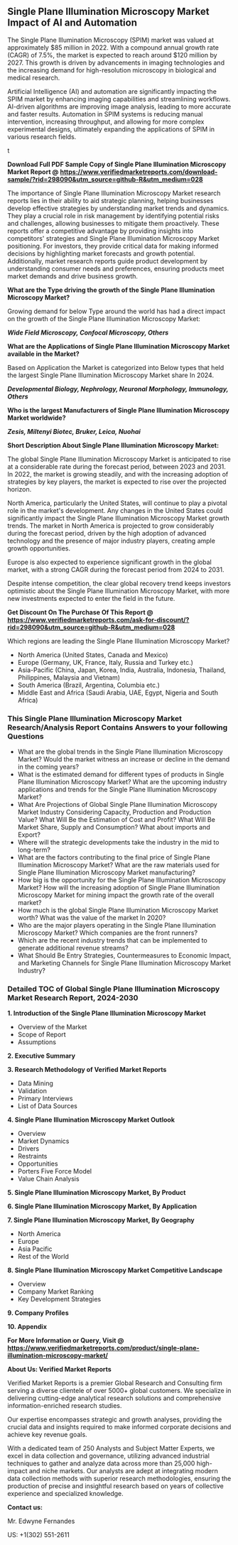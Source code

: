 <h2>Single Plane Illumination Microscopy Market Impact of AI and Automation</h2><p>The Single Plane Illumination Microscopy (SPIM) market was valued at approximately $85 million in 2022. With a compound annual growth rate (CAGR) of 7.5%, the market is expected to reach around $120 million by 2027. This growth is driven by advancements in imaging technologies and the increasing demand for high-resolution microscopy in biological and medical research.</p><p>Artificial Intelligence (AI) and automation are significantly impacting the SPIM market by enhancing imaging capabilities and streamlining workflows. AI-driven algorithms are improving image analysis, leading to more accurate and faster results. Automation in SPIM systems is reducing manual intervention, increasing throughput, and allowing for more complex experimental designs, ultimately expanding the applications of SPIM in various research fields.</p>t</p><p id="" class=""><strong>Download Full PDF Sample Copy of Single Plane Illumination Microscopy Market Report @ <a href="https://www.verifiedmarketreports.com/download-sample/?rid=298090&utm_source=github-R&utm_medium=028" target="_blank">https://www.verifiedmarketreports.com/download-sample/?rid=298090&utm_source=github-R&utm_medium=028</a></strong></p><p>The importance of&nbsp;Single Plane Illumination Microscopy Market research reports lies in their ability to aid strategic planning, helping businesses develop effective strategies by understanding market trends and dynamics. They play a crucial role in risk management by identifying potential risks and challenges, allowing businesses to mitigate them proactively. These reports offer a competitive advantage by providing insights into competitors' strategies and Single Plane Illumination Microscopy Market positioning. For investors, they provide critical data for making informed decisions by highlighting market forecasts and growth potential. Additionally, market research reports guide product development by understanding consumer needs and preferences, ensuring products meet market demands and drive business growth.</p><p><strong>What are the&nbsp;Type driving the growth of the Single Plane Illumination Microscopy Market?</strong></p><p id="" class="">Growing demand for below Type around the world has had a direct impact on the growth of the Single Plane Illumination Microscopy Market:</p><em><strong>Wide Field Microscopy, Confocal Microscopy, Others</strong></em></p><strong>What are the&nbsp;Applications&nbsp;of Single Plane Illumination Microscopy Market available in the Market?</strong></p><p id="" class="">Based on Application the Market is categorized into Below types that held the largest Single Plane Illumination Microscopy Market share In 2024.</p><em><strong>Developmental Biology, Nephrology, Neuronal Morphology, Immunology, Others</strong></em></p><strong>Who is the largest Manufacturers of Single Plane Illumination Microscopy Market worldwide?</strong></p><p><em><strong>Zesis, Miltenyi Biotec, Bruker, Leica, Nuohai</strong></em></p><p id="" class=""><strong>Short Description About Single Plane Illumination Microscopy Market:</strong></p><p>The global Single Plane Illumination Microscopy Market is anticipated to rise at a considerable rate during the forecast period, between 2023 and 2031. In 2022, the market is growing steadily, and with the increasing adoption of strategies by key players, the market is expected to rise over the projected horizon.</p><p>North America, particularly the United States, will continue to play a pivotal role in the market's development. Any changes in the United States could significantly impact the Single Plane Illumination Microscopy Market growth trends. The market in North America is projected to grow considerably during the forecast period, driven by the high adoption of advanced technology and the presence of major industry players, creating ample growth opportunities.</p><p>Europe is also expected to experience significant growth in the global market, with a strong CAGR during the forecast period from 2024 to 2031.</p><p>Despite intense competition, the clear global recovery trend keeps investors optimistic about the Single Plane Illumination Microscopy Market, with more new investments expected to enter the field in the future.</p><p id="" class=""><strong>Get Discount On The Purchase Of This Report @ <a href="https://www.verifiedmarketreports.com/ask-for-discount/?rid=298090&utm_source=github-R&utm_medium=028" target="_blank">https://www.verifiedmarketreports.com/ask-for-discount/?rid=298090&utm_source=github-R&utm_medium=028</a></strong></p>Which regions are leading the Single Plane Illumination Microscopy Market?</p><ul><li>North America (United States, Canada and Mexico)</li><li>Europe (Germany, UK, France, Italy, Russia and Turkey etc.)</li><li>Asia-Pacific (China, Japan, Korea, India, Australia, Indonesia, Thailand, Philippines, Malaysia and Vietnam)</li><li>South America (Brazil, Argentina, Columbia etc.)</li><li>Middle East and Africa (Saudi Arabia, UAE, Egypt, Nigeria and South Africa)</li></ul><h3 id="" class="">This Single Plane Illumination Microscopy Market Research/Analysis Report Contains Answers to your following Questions</h3><ul><li>What are the global trends in the Single Plane Illumination Microscopy Market? Would the market witness an increase or decline in the demand in the coming years?</li><li>What is the estimated demand for different types of products in Single Plane Illumination Microscopy Market? What are the upcoming industry applications and trends for the Single Plane Illumination Microscopy Market?</li><li>What Are Projections of Global Single Plane Illumination Microscopy Market Industry Considering Capacity, Production and Production Value? What Will Be the Estimation of Cost and Profit? What Will Be Market Share, Supply and Consumption? What about imports and Export?</li><li>Where will the strategic developments take the industry in the mid to long-term?</li><li>What are the factors contributing to the final price of Single Plane Illumination Microscopy Market? What are the raw materials used for Single Plane Illumination Microscopy Market manufacturing?</li><li>How big is the opportunity for the Single Plane Illumination Microscopy Market? How will the increasing adoption of Single Plane Illumination Microscopy Market for mining impact the growth rate of the overall market?</li><li>How much is the global Single Plane Illumination Microscopy Market worth? What was the value of the market In 2020?</li><li>Who are the major players operating in the Single Plane Illumination Microscopy Market? Which companies are the front runners?</li><li>Which are the recent industry trends that can be implemented to generate additional revenue streams?</li><li>What Should Be Entry Strategies, Countermeasures to Economic Impact, and Marketing Channels for Single Plane Illumination Microscopy Market Industry?</li></ul><h3 id="" class="">Detailed TOC of Global Single Plane Illumination Microscopy Market Research Report, 2024-2030</h3><p id="" class=""><strong>1. Introduction of the Single Plane Illumination Microscopy Market</strong></p><ul><li>Overview of the Market</li><li>Scope of Report</li><li>Assumptions</li></ul><p id="" class=""><strong>2. Executive Summary</strong></p><p id="" class=""><strong>3. Research Methodology of Verified Market Reports</strong></p><ul><li>Data Mining</li><li>Validation</li><li>Primary Interviews</li><li>List of Data Sources</li></ul><p id="" class=""><strong>4. Single Plane Illumination Microscopy Market Outlook</strong></p><ul><li>Overview</li><li>Market Dynamics</li><li>Drivers</li><li>Restraints</li><li>Opportunities</li><li>Porters Five Force Model</li><li>Value Chain Analysis</li></ul><p id="" class=""><strong>5. Single Plane Illumination Microscopy Market, By Product</strong></p><p id="" class=""><strong>6. Single Plane Illumination Microscopy Market, By Application</strong></p><p id="" class=""><strong>7. Single Plane Illumination Microscopy Market, By Geography</strong></p><ul><li>North America</li><li>Europe</li><li>Asia Pacific</li><li>Rest of the World</li></ul><p id="" class=""><strong>8. Single Plane Illumination Microscopy Market Competitive Landscape</strong></p><ul><li>Overview</li><li>Company Market Ranking</li><li>Key Development Strategies</li></ul><p id="" class=""><strong>9. Company Profiles</strong></p><p id="" class=""><strong>10. Appendix</strong></p><p id="" class=""><strong>For More Information or Query, Visit @ <a href="https://www.verifiedmarketreports.com/product/single-plane-illumination-microscopy-market/" target="_blank">https://www.verifiedmarketreports.com/product/single-plane-illumination-microscopy-market/</a></strong></p><p id="" class=""><strong>About Us: Verified Market Reports</strong></p><p id="" class="">Verified Market Reports is a premier Global Research and Consulting firm serving a diverse clientele of over 5000+ global customers. We specialize in delivering cutting-edge analytical research solutions and comprehensive information-enriched research studies.</p><p id="" class="">Our expertise encompasses strategic and growth analyses, providing the crucial data and insights required to make informed corporate decisions and achieve key revenue goals.</p><p id="" class="">With a dedicated team of 250 Analysts and Subject Matter Experts, we excel in data collection and governance, utilizing advanced industrial techniques to gather and analyze data across more than 25,000 high-impact and niche markets. Our analysts are adept at integrating modern data collection methods with superior research methodologies, ensuring the production of precise and insightful research based on years of collective experience and specialized knowledge.</p><p id="" class=""><strong>Contact us:</strong></p><p id="" class="">Mr. Edwyne Fernandes</p><p id="" class="">US: +1(302) 551-2611</p>